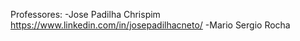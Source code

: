 Professores:
    -Jose Padilha Chrispim https://www.linkedin.com/in/josepadilhacneto/
    -Mario Sergio Rocha
